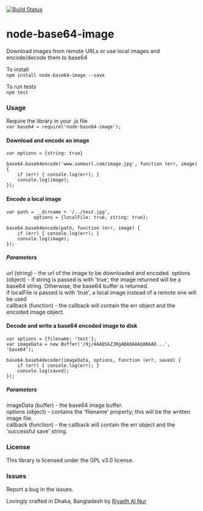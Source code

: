[![Build Status](https://travis-ci.org/riyadhalnur/node-base64-image.svg?branch=master)](https://travis-ci.org/riyadhalnur/node-base64-image)  

node-base64-image
=================

Download images from remote URLs or use local images and encode/decode them to base64

To install  
`npm install node-base64-image --save`  

To run tests  
`npm test`  

### Usage  

Require the library in your .js file  
`var base64 = require('node-base64-image');`  

#### Download and encode an image  
```  
var options = {string: true}  

base64.base64encode('www.someurl.com/image.jpg', function (err, image) {  
    if (err) { console.log(err); }  
    console.log(image);  
});  
```

#### Encode a local image  
```  
var path = __dirname + '/../test.jpg',
          options = {localFile: true, string: true}; 

base64.base64encode(path, function (err, image) {  
    if (err) { console.log(err); }  
    console.log(image);  
});  
```


##### Parameters  
url (string) - the url of the image to be downloaded and encoded.
options (object) - if string is passed is with 'true', the image returned will be a base64 string. Otherwise, the base64 buffer is returned.  
                 if localFile is passed is with 'true', a local image instead of a remote one will be used  
callback (function) - the callback will contain the err object and the encoded image object.  

#### Decode and write a base64 encoded image to disk  
```  
var options = {filename: 'test'}; 
var imageData = new Buffer('/9j/4AAQSkZJRgABAQAAAQABAAD...', 'base64'); 

base64.base64decoder(imageData, options, function (err, saved) {
    if (err) { console.log(err); }  
    console.log(saved);    
});  
```  

##### Parameters  
imageData (buffer) - the base64 image buffer.  
options (object) - contains the 'filename' property; this will be the written image file.  
callback (function) - the callback will contain the err object and the 'successful save' string. 

### License  
This library is licensed under the GPL v3.0 license.  

### Issues  
Report a bug in the issues.   

Lovingly crafted in Dhaka, Bangladesh by [Riyadh Al Nur](http://blog.verticalaxisbd.com)
